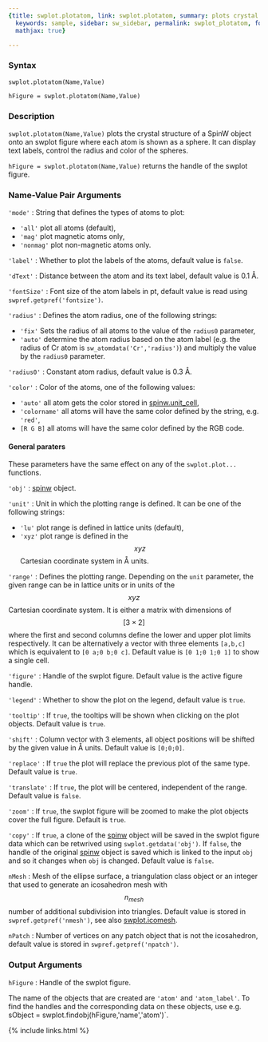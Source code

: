 ```yaml
---
{title: swplot.plotatom, link: swplot.plotatom, summary: plots crystal structure,
  keywords: sample, sidebar: sw_sidebar, permalink: swplot_plotatom, folder: swplot,
  mathjax: true}

---
```

  
### Syntax
  
`swplot.plotatom(Name,Value)`
  
`hFigure = swplot.plotatom(Name,Value)`
 
### Description
  
`swplot.plotatom(Name,Value)` plots the crystal structure of a SpinW
object onto an swplot figure where each atom is shown as a sphere. It can
display text labels, control the radius and color of the spheres.
   
`hFigure = swplot.plotatom(Name,Value)` returns the handle of the swplot
figure.
 
### Name-Value Pair Arguments
  
`'mode'`
: String that defines the types of atoms to plot:
  * `'all'`       plot all atoms (default),
  * `'mag'`       plot magnetic atoms only,
  * `'nonmag'`    plot non-magnetic atoms only.
  
`'label'`
: Whether to plot the labels of the atoms, default value is `false`.
  
`'dText'`
: Distance between the atom and its text label, default value is 0.1
  Å.
  
`'fontSize'`
: Font size of the atom labels in pt, default value is read using
  `swpref.getpref('fontsize')`.
  
`'radius'`
: Defines the atom radius, one of the following strings:
  * `'fix'`       Sets the radius of all atoms to the value
                  of the `radius0` parameter,
  * `'auto'`      determine the atom radius based on the atom
                  label (e.g. the radius of Cr atom is
                  `sw_atomdata('Cr','radius')`) and multiply the value by
                  the `radius0` parameter.
 
`'radius0'`
: Constant atom radius, default value is 0.3 Å.
  
`'color'`
: Color of the atoms, one of the following values:
  * `'auto'`      all atom gets the color stored in [spinw.unit_cell](spinw_unit_cell),
  * `'colorname'` all atoms will have the same color defined by the
                  string, e.g. `'red'`,
  * `[R G B]`     all atoms will have the same color defined by the RGB
                  code.
 
#### General paraters
 
These parameters have the same effect on any of the `swplot.plot...`
functions.
 
`'obj'`
: [spinw](spinw) object.
  
`'unit'`
: Unit in which the plotting range is defined. It can be one of the
  following strings:
  * `'lu'`        plot range is defined in lattice units (default),
  * `'xyz'`       plot range is defined in the $$xyz$$ Cartesian coordinate
                  system in Å units.
 
`'range'`
: Defines the plotting range. Depending on the `unit` parameter, the
  given range can be in lattice units or in units of the $$xyz$$ Cartesian
  coordinate system. It is either a matrix with dimensions of $$[3\times
  2]$$ where the first and second columns define the lower and upper plot
  limits respectively. It can be alternatively a vector with three
  elements `[a,b,c]` which is equivalent to `[0 a;0 b;0 c]`. Default
  value is `[0 1;0 1;0 1]` to show a single cell.
  
`'figure'`
: Handle of the swplot figure. Default value is the active figure handle.
  
`'legend'`
: Whether to show the plot on the legend, default value is `true`.
 
`'tooltip'`
: If `true`, the tooltips will be shown when clicking on the plot
  objects. Default value is `true`.
  
`'shift'`
: Column vector with 3 elements, all object positions will be
  shifted by the given value in Å units. Default value is
  `[0;0;0]`.
  
`'replace'`
: If `true` the plot will replace the previous plot of the same type.
  Default value is `true`.
  
`'translate'`
: If `true`, the plot will be centered, independent of the range. Default
  value is `false`.
  
`'zoom'`
: If `true`, the swplot figure will be zoomed to make the plot objects
  cover the full figure. Default is `true`.
  
`'copy'`
: If `true`, a clone of the [spinw](spinw) object will be saved in the
  swplot figure data which can be retwrived using
  `swplot.getdata('obj')`. If `false`, the handle of the original [spinw](spinw)
  object is saved which is linked to the input `obj` and so it changes
  when `obj` is changed. Default value is `false`.
  
`nMesh`
: Mesh of the ellipse surface, a triangulation class object or an
  integer that used to generate an icosahedron mesh with $$n_{mesh}$$
  number of additional subdivision into triangles. Default value is
  stored in `swpref.getpref('nmesh')`, see also [swplot.icomesh](swplot_icomesh).
  
`nPatch`
: Number of vertices on any patch object that is not the icosahedron,
  default value is stored in `swpref.getpref('npatch')`.
 
### Output Arguments
  
`hFigure`
: Handle of the swplot figure.
 
The name of the objects that are created are `'atom'` and `'atom_label'`.
To find the handles and the corresponding data on these objects, use e.g.
sObject = swplot.findobj(hFigure,'name','atom')`.
 

{% include links.html %}
